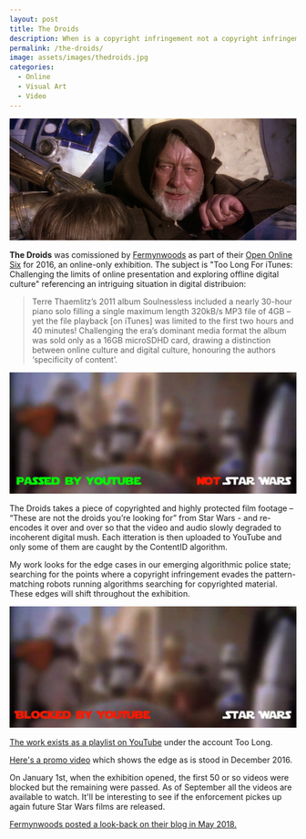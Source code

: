 ```yaml
---
layout: post
title: The Droids
description: When is a copyright infringement not a copyright infringement? When the robots can't see it.
permalink: /the-droids/
image: assets/images/thedroids.jpg
categories:
  - Online
  - Visual Art
  - Video
---
```


![](/assets/images/thedroids.jpg)

**The Droids** was comissioned by [Fermynwoods](http://www.fermynwoods.co.uk/) as part of their [Open Online Six](http://www.fermynwoods.co.uk/current-programme/open-online-six/) for 2016, an online-only exhibition. The subject is "Too Long For iTunes: Challenging the limits of online presentation and exploring offline digital culture" referencing an intriguing situation in digital distribuion: 

> Terre Thaemlitz’s 2011 album Soulnessless included a nearly 30-hour piano solo filling a single maximum length 320kB/s MP3 file of 4GB – yet the file playback [on iTunes] was limited to the first two hours and 40 minutes! Challenging the era’s dominant media format the album was sold only as a 16GB microSDHD card, drawing a distinction between online culture and digital culture, honouring the authors ‘specificity of content’.

![](https://raw.githubusercontent.com/peteash10/Artworks/master/images/toolong_yes.jpg)

The Droids takes a piece of copyrighted and highly protected film footage – “These are not the droids you’re looking for” from Star Wars - and re-encodes it over and over so that the video and audio slowly degraded to incoherent digital mush. Each itteration is then uploaded to YouTube and only some of them are caught by the ContentID algorithm. 

My work looks for the edge cases in our emerging algorithmic police state; searching for the points where a copyright infringement evades the pattern-matching robots running algorithms searching for copyrighted material. These edges will shift throughout the exhibition.

![](https://raw.githubusercontent.com/peteash10/Artworks/master/images/toolong_no.jpg)

[The work exists as a playlist on YouTube](https://www.youtube.com/playlist?list=PLRW0vU-u-9qZmjtWj8RUWY-4szXBWQU2y) under the account Too Long. 

[Here's a promo video](https://vimeo.com/148619063) which shows the edge as is stood in December 2016.

On January 1st, when the exhibition opened, the first 50 or so videos were blocked but the remaining were passed. As of September all the videos are available to watch. It'll be interesting to see if the enforcement pickes up again future Star Wars films are released. 

[Fermynwoods posted a look-back on their blog in May 2018.](http://fermynwoods.org/fermynwoods-friday-16-the-droids/) 